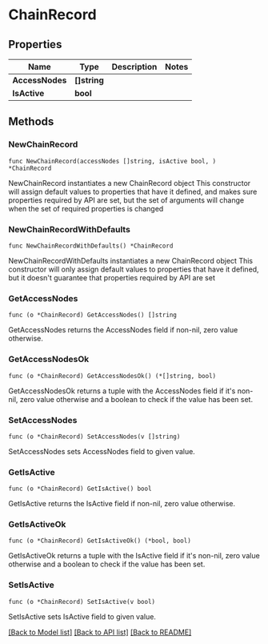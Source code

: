 # ChainRecord

## Properties

Name | Type | Description | Notes
------------ | ------------- | ------------- | -------------
**AccessNodes** | **[]string** |  | 
**IsActive** | **bool** |  | 

## Methods

### NewChainRecord

`func NewChainRecord(accessNodes []string, isActive bool, ) *ChainRecord`

NewChainRecord instantiates a new ChainRecord object
This constructor will assign default values to properties that have it defined,
and makes sure properties required by API are set, but the set of arguments
will change when the set of required properties is changed

### NewChainRecordWithDefaults

`func NewChainRecordWithDefaults() *ChainRecord`

NewChainRecordWithDefaults instantiates a new ChainRecord object
This constructor will only assign default values to properties that have it defined,
but it doesn't guarantee that properties required by API are set

### GetAccessNodes

`func (o *ChainRecord) GetAccessNodes() []string`

GetAccessNodes returns the AccessNodes field if non-nil, zero value otherwise.

### GetAccessNodesOk

`func (o *ChainRecord) GetAccessNodesOk() (*[]string, bool)`

GetAccessNodesOk returns a tuple with the AccessNodes field if it's non-nil, zero value otherwise
and a boolean to check if the value has been set.

### SetAccessNodes

`func (o *ChainRecord) SetAccessNodes(v []string)`

SetAccessNodes sets AccessNodes field to given value.


### GetIsActive

`func (o *ChainRecord) GetIsActive() bool`

GetIsActive returns the IsActive field if non-nil, zero value otherwise.

### GetIsActiveOk

`func (o *ChainRecord) GetIsActiveOk() (*bool, bool)`

GetIsActiveOk returns a tuple with the IsActive field if it's non-nil, zero value otherwise
and a boolean to check if the value has been set.

### SetIsActive

`func (o *ChainRecord) SetIsActive(v bool)`

SetIsActive sets IsActive field to given value.



[[Back to Model list]](../README.md#documentation-for-models) [[Back to API list]](../README.md#documentation-for-api-endpoints) [[Back to README]](../README.md)


